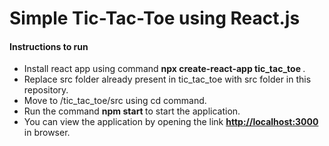 <h1> Simple Tic-Tac-Toe using React.js </h1>
<h4> Instructions to run </h4>
<ul>
  <li>Install react app using command <b> npx create-react-app tic_tac_toe </b>. </li>
  <li>Replace src folder already present in tic_tac_toe with src folder in this repository. </li>
  <li>Move to /tic_tac_toe/src using cd command. </li>
  <li>Run the command <b> npm start </b> to start the application. </li>
  <li>You can view the application by opening the link <a href="http://localhost:3000"><b>http://localhost:3000</b></a> in browser. </li>
</ul>
